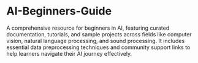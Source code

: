 # AI-Beginners-Guide
A comprehensive resource for beginners in AI, featuring curated documentation, tutorials, and sample projects across fields like computer vision, natural language processing, and sound processing. It includes essential data preprocessing techniques and community support links to help learners navigate their AI journey effectively.

